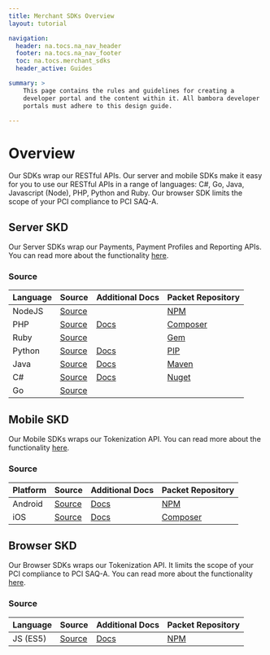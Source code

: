 ```yaml
---
title: Merchant SDKs Overview
layout: tutorial

navigation:
  header: na.tocs.na_nav_header
  footer: na.tocs.na_nav_footer
  toc: na.tocs.merchant_sdks
  header_active: Guides

summary: >
    This page contains the rules and guidelines for creating a
    developer portal and the content within it. All bambora developer
    portals must adhere to this design guide.

---
```


# Overview
Our SDKs wrap our RESTful APIs. Our server and mobile SDKs make it easy for you to use our RESTful APIs in a range of languages: C#, Go, Java, Javascript (Node), PHP, Python and Ruby. Our browser SDK limits the scope of your PCI compliance to PCI SAQ-A.


## Server SKD
Our Server SDKs wrap our Payments, Payment Profiles and Reporting APIs. You can read more about the functionality [here](../take_payments).

### Source

| Language | Source                  | Additional Docs     | Packet Repository  |
| -------- | ----------------------- | ------------------- | ------------------ |
| NodeJS   | [Source][node-source]   |                     | [NPM][node-pm]     |
| PHP      | [Source][php-source]    | [Docs][php-docs]    | [Composer][php-pm] |
| Ruby     | [Source][ruby-source]   |                     | [Gem][ruby-pm]     |
| Python   | [Source][python-source] | [Docs][python-docs] | [PIP][python-pm]   |
| Java     | [Source][java-source]   | [Docs][python-docs] | [Maven][python-pm] |
| C#       | [Source][csharp-source] | [Docs][csharp-docs] | [Nuget][csharp-pm] |
| Go       | [Source][go-source]     |                     |                    |

[node-source]: https://github.com/Beanstream/beanstream-nodejs
[node-docs]: #
[php-source]: https://github.com/Beanstream/beanstream-php
[php-docs]: https://github.com/Beanstream/beanstream-php/wiki
[ruby-source]: https://github.com/Beanstream/beanstream-ruby
[ruby-docs]: #
[python-source]: https://github.com/Beanstream/beanstream-python
[python-docs]: https://github.com/Beanstream/beanstream-python/blob/master/README.markdown
[java-source]: https://github.com/Beanstream/beanstream-java
[java-docs]: https://github.com/Beanstream/beanstream-java/wiki
[csharp-source]: https://github.com/Beanstream/beanstream-dotnet
[csharp-docs]: https://github.com/Beanstream/beanstream-dotnet/wiki
[go-source]: https://github.com/Beanstream/beanstream-go
[go-docs]: #

[node-pm]: https://www.npmjs.com/package/beanstream-node
[php-pm]: https://packagist.org/packages/beanstream/beanstream
[ruby-pm]: https://rubygems.org/gems/beanstream/versions/1.0.0.rc1
[python-pm]: https://pypi.python.org/pypi/beanstream/1.0.1
[java-pm]: https://mvnrepository.com/artifact/com.beanstream.api
[csharp-pm]: https://www.nuget.org/packages/Beanstream/
[go-pm]: #

## Mobile SKD
Our Mobile SDKs wraps our Tokenization API. You can read more about the functionality [here](../collect_card_data#mobile-sdks-payform).

### Source
| Platform | Source                   | Additional Docs      | Packet Repository  |
| -------- | ------------------------ | -------------------- | ------------------ |
| Android  | [Source][android-source] | [Docs][android-docs] | [NPM][android-pm]  |
| iOS      | [Source][ios-source]     | [Docs][ios-docs]     | [Composer][ios-pm] |

[android-source]: #
[android-docs]: #
[android-pm]: #
[ios-source]: #
[ios-docs]: #
[ios-pm]: #

## Browser SKD
Our Browser SDKs wraps our Tokenization API. It limits the scope of your PCI compliance to PCI SAQ-A. You can read more about the functionality [here](../collect_card_data#browser-sdk-payfields).

### Source
| Language | Source                    | Additional Docs         | Packet Repository  |
| -------- | ------------------------- | ----------------------- | ------------------ |
| JS (ES5) | [Source][browser-source]  | [Docs][browser-docs]    | [NPM][browser-pm]  |


[browser-source]: #
[browser-docs]: #
[browser-pm]: #
